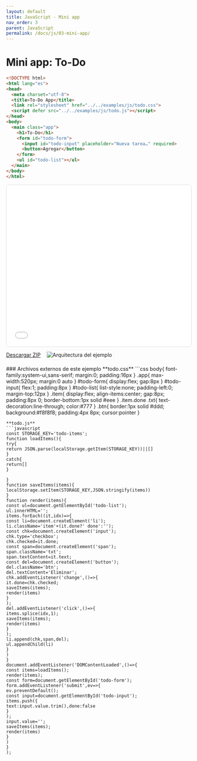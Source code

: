 ```yaml
---
layout: default
title: JavaScript - Mini app
nav_order: 3
parent: JavaScript
permalink: /docs/js/03-mini-app/
---
```


# Mini app: To-Do

```html
<!DOCTYPE html>
<html lang="es">
<head>
  <meta charset="utf-8">
  <title>To-Do App</title>
  <link rel="stylesheet" href="../../examples/js/todo.css">
  <script defer src="../../examples/js/todo.js"></script>
</head>
<body>
  <main class="app">
    <h1>To-Do</h1>
    <form id="todo-form">
      <input id="todo-input" placeholder="Nueva tarea…" required>
      <button>Agregar</button>
    </form>
    <ul id="todo-list"></ul>
  </main>
</body>
</html>
```
<iframe src="{{ '/assets/examples/js/todo.html' | relative_url }}" width="100%" height="440" style="border:1px solid #ddd;border-radius:8px;"></iframe>
<div style="display:flex;align-items:center;gap:12px;margin:8px 0 16px;"><a class="btn" href="{{ '/assets/zips/todo.zip' | relative_url }}">Descargar ZIP</a><img src="{{ '/assets/diagrams/todo.svg' | relative_url }}" alt="Arquitectura del ejemplo" style="max-height:140px;border:1px solid #eee;padding:4px;border-radius:6px;background:#fff;"></div>
### Archivos externos de este ejemplo
**todo.css**
```css
body{
font-family:system-ui,sans-serif;
margin:0;
padding:16px
}
.app{
max-width:520px;
margin:0 auto
}
#todo-form{
display:flex;
gap:8px
}
#todo-input{
flex:1;
padding:8px
}
#todo-list{
list-style:none;
padding-left:0;
margin-top:12px
}
.item{
display:flex;
align-items:center;
gap:8px;
padding:8px 0;
border-bottom:1px solid #eee
}
.item.done .txt{
text-decoration:line-through;
color:#777
}
.btn{
border:1px solid #ddd;
background:#f8f8f8;
padding:4px 8px;
cursor:pointer
}

```
**todo.js**
```javascript
const STORAGE_KEY='todo-items';
function loadItems(){
try{
return JSON.parse(localStorage.getItem(STORAGE_KEY))||[]
}
catch{
return[]
}

}
function saveItems(items){
localStorage.setItem(STORAGE_KEY,JSON.stringify(items))
}
function render(items){
const ul=document.getElementById('todo-list');
ul.innerHTML='';
items.forEach((it,idx)=>{
const li=document.createElement('li');
li.className='item'+(it.done?' done':'');
const chk=document.createElement('input');
chk.type='checkbox';
chk.checked=it.done;
const span=document.createElement('span');
span.className='txt';
span.textContent=it.text;
const del=document.createElement('button');
del.className='btn';
del.textContent='Eliminar';
chk.addEventListener('change',()=>{
it.done=chk.checked;
saveItems(items);
render(items)
}
);
del.addEventListener('click',()=>{
items.splice(idx,1);
saveItems(items);
render(items)
}
);
li.append(chk,span,del);
ul.appendChild(li)
}
)
}
document.addEventListener('DOMContentLoaded',()=>{
const items=loadItems();
render(items);
const form=document.getElementById('todo-form');
form.addEventListener('submit',ev=>{
ev.preventDefault();
const input=document.getElementById('todo-input');
items.push({
text:input.value.trim(),done:false
}
);
input.value='';
saveItems(items);
render(items)
}
)
}
);

```
